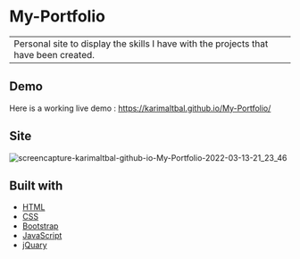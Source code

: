 # My-Portfolio

<table>
<tr>
<td>
  Personal site to display the skills I have with the projects that have been created.
</td>
</tr>
</table>


## Demo
Here is a working live demo : https://karimaltbal.github.io/My-Portfolio/



## Site

![screencapture-karimaltbal-github-io-My-Portfolio-2022-03-13-21_23_46](https://user-images.githubusercontent.com/67224257/158075681-709f529b-49c4-4589-9a23-ffe9728d1fed.png)



## Built with 

- [HTML](https://html.com/)
- [CSS](https://css-tricks.com/) 
- [Bootstrap](http://getbootstrap.com/)
- [JavaScript](https://www.javascript.com/)
- [jQuary](https://jquery.com/)

